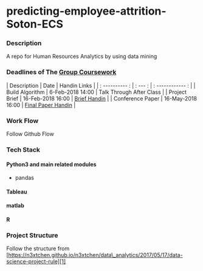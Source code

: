 # predicting-employee-attrition-Soton-ECS
### Description
A repo for Human Resources Analytics by using data mining

### Deadlines of The [Group Coursework](http://comp6237.ecs.soton.ac.uk/cw/coursework1.html)
| Description | Date | Handin Links |
| : ---------- : | : --- : | : ------------ : |
| Build Algorithm | 6-Feb-2018 14:00 | Talk Through After Class |
| Project Brief | 16-Feb-2018 16:00 | [Brief Handin](http://handin.ecs.soton.ac.uk/handin/1718/COMP6237/1/) |
| Conference Paper | 16-May-2018 16:00 | [Final Paper Handin](http://handin.ecs.soton.ac.uk/handin/1718/COMP6237/2/) |

### Work Flow
Follow Github Flow
### Tech Stack

#### Python3 and main related modules
- pandas

#### Tableau
#### matlab
#### R

### Project Structure
Follow the structure from [https://n3xtchen.github.io/n3xtchen/data\_analytics/2017/05/17/data-science-project-rule][1]

[1]:	https://n3xtchen.github.io/n3xtchen/data_analytics/2017/05/17/data-science-project-rule
